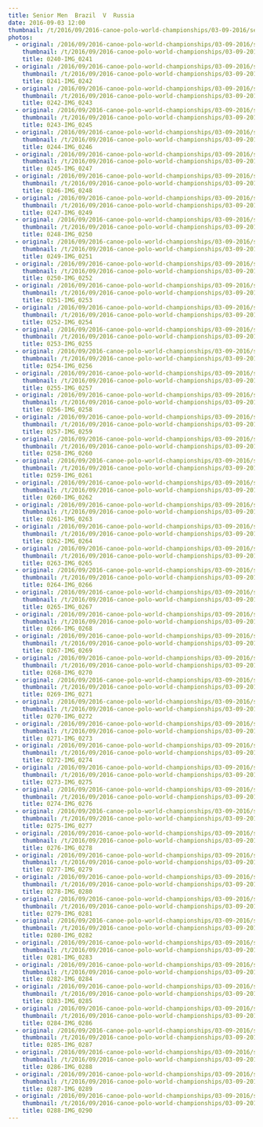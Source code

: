 ```yaml
---
title: Senior Men  Brazil  V  Russia
date: 2016-09-03 12:00
thumbnail: /t/2016/09/2016-canoe-polo-world-championships/03-09-2016/senior-men-brazil-v-russia/0240-img_0241.jpg
photos:
  - original: /2016/09/2016-canoe-polo-world-championships/03-09-2016/senior-men-brazil-v-russia/0240-img_0241.jpg
    thumbnail: /t/2016/09/2016-canoe-polo-world-championships/03-09-2016/senior-men-brazil-v-russia/0240-img_0241.jpg
    title: 0240-IMG_0241
  - original: /2016/09/2016-canoe-polo-world-championships/03-09-2016/senior-men-brazil-v-russia/0241-img_0242.jpg
    thumbnail: /t/2016/09/2016-canoe-polo-world-championships/03-09-2016/senior-men-brazil-v-russia/0241-img_0242.jpg
    title: 0241-IMG_0242
  - original: /2016/09/2016-canoe-polo-world-championships/03-09-2016/senior-men-brazil-v-russia/0242-img_0243.jpg
    thumbnail: /t/2016/09/2016-canoe-polo-world-championships/03-09-2016/senior-men-brazil-v-russia/0242-img_0243.jpg
    title: 0242-IMG_0243
  - original: /2016/09/2016-canoe-polo-world-championships/03-09-2016/senior-men-brazil-v-russia/0243-img_0245.jpg
    thumbnail: /t/2016/09/2016-canoe-polo-world-championships/03-09-2016/senior-men-brazil-v-russia/0243-img_0245.jpg
    title: 0243-IMG_0245
  - original: /2016/09/2016-canoe-polo-world-championships/03-09-2016/senior-men-brazil-v-russia/0244-img_0246.jpg
    thumbnail: /t/2016/09/2016-canoe-polo-world-championships/03-09-2016/senior-men-brazil-v-russia/0244-img_0246.jpg
    title: 0244-IMG_0246
  - original: /2016/09/2016-canoe-polo-world-championships/03-09-2016/senior-men-brazil-v-russia/0245-img_0247.jpg
    thumbnail: /t/2016/09/2016-canoe-polo-world-championships/03-09-2016/senior-men-brazil-v-russia/0245-img_0247.jpg
    title: 0245-IMG_0247
  - original: /2016/09/2016-canoe-polo-world-championships/03-09-2016/senior-men-brazil-v-russia/0246-img_0248.jpg
    thumbnail: /t/2016/09/2016-canoe-polo-world-championships/03-09-2016/senior-men-brazil-v-russia/0246-img_0248.jpg
    title: 0246-IMG_0248
  - original: /2016/09/2016-canoe-polo-world-championships/03-09-2016/senior-men-brazil-v-russia/0247-img_0249.jpg
    thumbnail: /t/2016/09/2016-canoe-polo-world-championships/03-09-2016/senior-men-brazil-v-russia/0247-img_0249.jpg
    title: 0247-IMG_0249
  - original: /2016/09/2016-canoe-polo-world-championships/03-09-2016/senior-men-brazil-v-russia/0248-img_0250.jpg
    thumbnail: /t/2016/09/2016-canoe-polo-world-championships/03-09-2016/senior-men-brazil-v-russia/0248-img_0250.jpg
    title: 0248-IMG_0250
  - original: /2016/09/2016-canoe-polo-world-championships/03-09-2016/senior-men-brazil-v-russia/0249-img_0251.jpg
    thumbnail: /t/2016/09/2016-canoe-polo-world-championships/03-09-2016/senior-men-brazil-v-russia/0249-img_0251.jpg
    title: 0249-IMG_0251
  - original: /2016/09/2016-canoe-polo-world-championships/03-09-2016/senior-men-brazil-v-russia/0250-img_0252.jpg
    thumbnail: /t/2016/09/2016-canoe-polo-world-championships/03-09-2016/senior-men-brazil-v-russia/0250-img_0252.jpg
    title: 0250-IMG_0252
  - original: /2016/09/2016-canoe-polo-world-championships/03-09-2016/senior-men-brazil-v-russia/0251-img_0253.jpg
    thumbnail: /t/2016/09/2016-canoe-polo-world-championships/03-09-2016/senior-men-brazil-v-russia/0251-img_0253.jpg
    title: 0251-IMG_0253
  - original: /2016/09/2016-canoe-polo-world-championships/03-09-2016/senior-men-brazil-v-russia/0252-img_0254.jpg
    thumbnail: /t/2016/09/2016-canoe-polo-world-championships/03-09-2016/senior-men-brazil-v-russia/0252-img_0254.jpg
    title: 0252-IMG_0254
  - original: /2016/09/2016-canoe-polo-world-championships/03-09-2016/senior-men-brazil-v-russia/0253-img_0255.jpg
    thumbnail: /t/2016/09/2016-canoe-polo-world-championships/03-09-2016/senior-men-brazil-v-russia/0253-img_0255.jpg
    title: 0253-IMG_0255
  - original: /2016/09/2016-canoe-polo-world-championships/03-09-2016/senior-men-brazil-v-russia/0254-img_0256.jpg
    thumbnail: /t/2016/09/2016-canoe-polo-world-championships/03-09-2016/senior-men-brazil-v-russia/0254-img_0256.jpg
    title: 0254-IMG_0256
  - original: /2016/09/2016-canoe-polo-world-championships/03-09-2016/senior-men-brazil-v-russia/0255-img_0257.jpg
    thumbnail: /t/2016/09/2016-canoe-polo-world-championships/03-09-2016/senior-men-brazil-v-russia/0255-img_0257.jpg
    title: 0255-IMG_0257
  - original: /2016/09/2016-canoe-polo-world-championships/03-09-2016/senior-men-brazil-v-russia/0256-img_0258.jpg
    thumbnail: /t/2016/09/2016-canoe-polo-world-championships/03-09-2016/senior-men-brazil-v-russia/0256-img_0258.jpg
    title: 0256-IMG_0258
  - original: /2016/09/2016-canoe-polo-world-championships/03-09-2016/senior-men-brazil-v-russia/0257-img_0259.jpg
    thumbnail: /t/2016/09/2016-canoe-polo-world-championships/03-09-2016/senior-men-brazil-v-russia/0257-img_0259.jpg
    title: 0257-IMG_0259
  - original: /2016/09/2016-canoe-polo-world-championships/03-09-2016/senior-men-brazil-v-russia/0258-img_0260.jpg
    thumbnail: /t/2016/09/2016-canoe-polo-world-championships/03-09-2016/senior-men-brazil-v-russia/0258-img_0260.jpg
    title: 0258-IMG_0260
  - original: /2016/09/2016-canoe-polo-world-championships/03-09-2016/senior-men-brazil-v-russia/0259-img_0261.jpg
    thumbnail: /t/2016/09/2016-canoe-polo-world-championships/03-09-2016/senior-men-brazil-v-russia/0259-img_0261.jpg
    title: 0259-IMG_0261
  - original: /2016/09/2016-canoe-polo-world-championships/03-09-2016/senior-men-brazil-v-russia/0260-img_0262.jpg
    thumbnail: /t/2016/09/2016-canoe-polo-world-championships/03-09-2016/senior-men-brazil-v-russia/0260-img_0262.jpg
    title: 0260-IMG_0262
  - original: /2016/09/2016-canoe-polo-world-championships/03-09-2016/senior-men-brazil-v-russia/0261-img_0263.jpg
    thumbnail: /t/2016/09/2016-canoe-polo-world-championships/03-09-2016/senior-men-brazil-v-russia/0261-img_0263.jpg
    title: 0261-IMG_0263
  - original: /2016/09/2016-canoe-polo-world-championships/03-09-2016/senior-men-brazil-v-russia/0262-img_0264.jpg
    thumbnail: /t/2016/09/2016-canoe-polo-world-championships/03-09-2016/senior-men-brazil-v-russia/0262-img_0264.jpg
    title: 0262-IMG_0264
  - original: /2016/09/2016-canoe-polo-world-championships/03-09-2016/senior-men-brazil-v-russia/0263-img_0265.jpg
    thumbnail: /t/2016/09/2016-canoe-polo-world-championships/03-09-2016/senior-men-brazil-v-russia/0263-img_0265.jpg
    title: 0263-IMG_0265
  - original: /2016/09/2016-canoe-polo-world-championships/03-09-2016/senior-men-brazil-v-russia/0264-img_0266.jpg
    thumbnail: /t/2016/09/2016-canoe-polo-world-championships/03-09-2016/senior-men-brazil-v-russia/0264-img_0266.jpg
    title: 0264-IMG_0266
  - original: /2016/09/2016-canoe-polo-world-championships/03-09-2016/senior-men-brazil-v-russia/0265-img_0267.jpg
    thumbnail: /t/2016/09/2016-canoe-polo-world-championships/03-09-2016/senior-men-brazil-v-russia/0265-img_0267.jpg
    title: 0265-IMG_0267
  - original: /2016/09/2016-canoe-polo-world-championships/03-09-2016/senior-men-brazil-v-russia/0266-img_0268.jpg
    thumbnail: /t/2016/09/2016-canoe-polo-world-championships/03-09-2016/senior-men-brazil-v-russia/0266-img_0268.jpg
    title: 0266-IMG_0268
  - original: /2016/09/2016-canoe-polo-world-championships/03-09-2016/senior-men-brazil-v-russia/0267-img_0269.jpg
    thumbnail: /t/2016/09/2016-canoe-polo-world-championships/03-09-2016/senior-men-brazil-v-russia/0267-img_0269.jpg
    title: 0267-IMG_0269
  - original: /2016/09/2016-canoe-polo-world-championships/03-09-2016/senior-men-brazil-v-russia/0268-img_0270.jpg
    thumbnail: /t/2016/09/2016-canoe-polo-world-championships/03-09-2016/senior-men-brazil-v-russia/0268-img_0270.jpg
    title: 0268-IMG_0270
  - original: /2016/09/2016-canoe-polo-world-championships/03-09-2016/senior-men-brazil-v-russia/0269-img_0271.jpg
    thumbnail: /t/2016/09/2016-canoe-polo-world-championships/03-09-2016/senior-men-brazil-v-russia/0269-img_0271.jpg
    title: 0269-IMG_0271
  - original: /2016/09/2016-canoe-polo-world-championships/03-09-2016/senior-men-brazil-v-russia/0270-img_0272.jpg
    thumbnail: /t/2016/09/2016-canoe-polo-world-championships/03-09-2016/senior-men-brazil-v-russia/0270-img_0272.jpg
    title: 0270-IMG_0272
  - original: /2016/09/2016-canoe-polo-world-championships/03-09-2016/senior-men-brazil-v-russia/0271-img_0273.jpg
    thumbnail: /t/2016/09/2016-canoe-polo-world-championships/03-09-2016/senior-men-brazil-v-russia/0271-img_0273.jpg
    title: 0271-IMG_0273
  - original: /2016/09/2016-canoe-polo-world-championships/03-09-2016/senior-men-brazil-v-russia/0272-img_0274.jpg
    thumbnail: /t/2016/09/2016-canoe-polo-world-championships/03-09-2016/senior-men-brazil-v-russia/0272-img_0274.jpg
    title: 0272-IMG_0274
  - original: /2016/09/2016-canoe-polo-world-championships/03-09-2016/senior-men-brazil-v-russia/0273-img_0275.jpg
    thumbnail: /t/2016/09/2016-canoe-polo-world-championships/03-09-2016/senior-men-brazil-v-russia/0273-img_0275.jpg
    title: 0273-IMG_0275
  - original: /2016/09/2016-canoe-polo-world-championships/03-09-2016/senior-men-brazil-v-russia/0274-img_0276.jpg
    thumbnail: /t/2016/09/2016-canoe-polo-world-championships/03-09-2016/senior-men-brazil-v-russia/0274-img_0276.jpg
    title: 0274-IMG_0276
  - original: /2016/09/2016-canoe-polo-world-championships/03-09-2016/senior-men-brazil-v-russia/0275-img_0277.jpg
    thumbnail: /t/2016/09/2016-canoe-polo-world-championships/03-09-2016/senior-men-brazil-v-russia/0275-img_0277.jpg
    title: 0275-IMG_0277
  - original: /2016/09/2016-canoe-polo-world-championships/03-09-2016/senior-men-brazil-v-russia/0276-img_0278.jpg
    thumbnail: /t/2016/09/2016-canoe-polo-world-championships/03-09-2016/senior-men-brazil-v-russia/0276-img_0278.jpg
    title: 0276-IMG_0278
  - original: /2016/09/2016-canoe-polo-world-championships/03-09-2016/senior-men-brazil-v-russia/0277-img_0279.jpg
    thumbnail: /t/2016/09/2016-canoe-polo-world-championships/03-09-2016/senior-men-brazil-v-russia/0277-img_0279.jpg
    title: 0277-IMG_0279
  - original: /2016/09/2016-canoe-polo-world-championships/03-09-2016/senior-men-brazil-v-russia/0278-img_0280.jpg
    thumbnail: /t/2016/09/2016-canoe-polo-world-championships/03-09-2016/senior-men-brazil-v-russia/0278-img_0280.jpg
    title: 0278-IMG_0280
  - original: /2016/09/2016-canoe-polo-world-championships/03-09-2016/senior-men-brazil-v-russia/0279-img_0281.jpg
    thumbnail: /t/2016/09/2016-canoe-polo-world-championships/03-09-2016/senior-men-brazil-v-russia/0279-img_0281.jpg
    title: 0279-IMG_0281
  - original: /2016/09/2016-canoe-polo-world-championships/03-09-2016/senior-men-brazil-v-russia/0280-img_0282.jpg
    thumbnail: /t/2016/09/2016-canoe-polo-world-championships/03-09-2016/senior-men-brazil-v-russia/0280-img_0282.jpg
    title: 0280-IMG_0282
  - original: /2016/09/2016-canoe-polo-world-championships/03-09-2016/senior-men-brazil-v-russia/0281-img_0283.jpg
    thumbnail: /t/2016/09/2016-canoe-polo-world-championships/03-09-2016/senior-men-brazil-v-russia/0281-img_0283.jpg
    title: 0281-IMG_0283
  - original: /2016/09/2016-canoe-polo-world-championships/03-09-2016/senior-men-brazil-v-russia/0282-img_0284.jpg
    thumbnail: /t/2016/09/2016-canoe-polo-world-championships/03-09-2016/senior-men-brazil-v-russia/0282-img_0284.jpg
    title: 0282-IMG_0284
  - original: /2016/09/2016-canoe-polo-world-championships/03-09-2016/senior-men-brazil-v-russia/0283-img_0285.jpg
    thumbnail: /t/2016/09/2016-canoe-polo-world-championships/03-09-2016/senior-men-brazil-v-russia/0283-img_0285.jpg
    title: 0283-IMG_0285
  - original: /2016/09/2016-canoe-polo-world-championships/03-09-2016/senior-men-brazil-v-russia/0284-img_0286.jpg
    thumbnail: /t/2016/09/2016-canoe-polo-world-championships/03-09-2016/senior-men-brazil-v-russia/0284-img_0286.jpg
    title: 0284-IMG_0286
  - original: /2016/09/2016-canoe-polo-world-championships/03-09-2016/senior-men-brazil-v-russia/0285-img_0287.jpg
    thumbnail: /t/2016/09/2016-canoe-polo-world-championships/03-09-2016/senior-men-brazil-v-russia/0285-img_0287.jpg
    title: 0285-IMG_0287
  - original: /2016/09/2016-canoe-polo-world-championships/03-09-2016/senior-men-brazil-v-russia/0286-img_0288.jpg
    thumbnail: /t/2016/09/2016-canoe-polo-world-championships/03-09-2016/senior-men-brazil-v-russia/0286-img_0288.jpg
    title: 0286-IMG_0288
  - original: /2016/09/2016-canoe-polo-world-championships/03-09-2016/senior-men-brazil-v-russia/0287-img_0289.jpg
    thumbnail: /t/2016/09/2016-canoe-polo-world-championships/03-09-2016/senior-men-brazil-v-russia/0287-img_0289.jpg
    title: 0287-IMG_0289
  - original: /2016/09/2016-canoe-polo-world-championships/03-09-2016/senior-men-brazil-v-russia/0288-img_0290.jpg
    thumbnail: /t/2016/09/2016-canoe-polo-world-championships/03-09-2016/senior-men-brazil-v-russia/0288-img_0290.jpg
    title: 0288-IMG_0290
---
```

